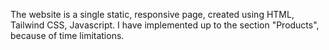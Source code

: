 The website is a single static, responsive page, created using HTML, Tailwind CSS, Javascript.
I have implemented up to the section "Products", because of time limitations.
